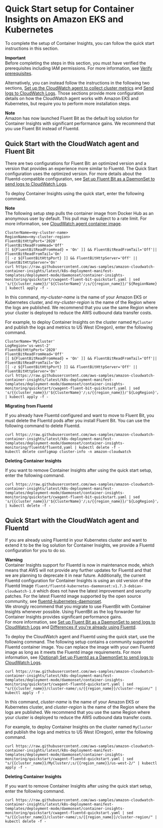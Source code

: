 # Quick Start setup for Container Insights on Amazon EKS and Kubernetes<a name="Container-Insights-setup-EKS-quickstart"></a>

To complete the setup of Container Insights, you can follow the quick start instructions in this section\.

**Important**  
Before completing the steps in this section, you must have verified the prerequisites including IAM permissions\. For more information, see [Verify prerequisites](Container-Insights-prerequisites.md)\. 

Alternatively, you can instead follow the instructions in the following two sections, [Set up the CloudWatch agent to collect cluster metrics](Container-Insights-setup-metrics.md) and [Send logs to CloudWatch Logs](Container-Insights-EKS-logs.md)\. Those sections provide more configuration details on how the CloudWatch agent works with Amazon EKS and Kubernetes, but require you to perform more installation steps\.

**Note**  
Amazon has now launched Fluent Bit as the default log solution for Container Insights with significant performance gains\. We recommend that you use Fluent Bit instead of Fluentd\.

## Quick Start with the CloudWatch agent and Fluent Bit<a name="Container-Insights-setup-EKS-quickstart-FluentBit"></a>

There are two configurations for Fluent Bit: an optimized version and a version that provides an experience more similar to Fluentd\. The Quick Start configuration uses the optimized version\. For more details about the Fluentd\-compatible configuration, see [Set up Fluent Bit as a DaemonSet to send logs to CloudWatch Logs](Container-Insights-setup-logs-FluentBit.md)\.

To deploy Container Insights using the quick start, enter the following command\.

**Note**  
The following setup step pulls the container image from Docker Hub as an anonymous user by default\. This pull may be subject to a rate limit\. For more information, see [CloudWatch agent container image](ContainerInsights.md#container-insights-download-limit)\.

```
ClusterName=<my-cluster-name>
RegionName=<my-cluster-region>
FluentBitHttpPort='2020'
FluentBitReadFromHead='Off'
[[ ${FluentBitReadFromHead} = 'On' ]] && FluentBitReadFromTail='Off'|| FluentBitReadFromTail='On'
[[ -z ${FluentBitHttpPort} ]] && FluentBitHttpServer='Off' || FluentBitHttpServer='On'
curl https://raw.githubusercontent.com/aws-samples/amazon-cloudwatch-container-insights/latest/k8s-deployment-manifest-templates/deployment-mode/daemonset/container-insights-monitoring/quickstart/cwagent-fluent-bit-quickstart.yaml | sed 's/{{cluster_name}}/'${ClusterName}'/;s/{{region_name}}/'${RegionName}'/;s/{{http_server_toggle}}/"'${FluentBitHttpServer}'"/;s/{{http_server_port}}/"'${FluentBitHttpPort}'"/;s/{{read_from_head}}/"'${FluentBitReadFromHead}'"/;s/{{read_from_tail}}/"'${FluentBitReadFromTail}'"/' | kubectl apply -f -
```

In this command, *my\-cluster\-name* is the name of your Amazon EKS or Kubernetes cluster, and *my\-cluster\-region* is the name of the Region where the logs are published\. We recommend that you use the same Region where your cluster is deployed to reduce the AWS outbound data transfer costs\.

For example, to deploy Container Insights on the cluster named `MyCluster` and publish the logs and metrics to US West \(Oregon\), enter the following command\.

```
ClusterName='MyCluster'
LogRegion='us-west-2'
FluentBitHttpPort='2020'
FluentBitReadFromHead='Off'
[[ ${FluentBitReadFromHead} = 'On' ]] && FluentBitReadFromTail='Off'|| FluentBitReadFromTail='On'
[[ -z ${FluentBitHttpPort} ]] && FluentBitHttpServer='Off' || FluentBitHttpServer='On'
curl https://raw.githubusercontent.com/aws-samples/amazon-cloudwatch-container-insights/latest/k8s-deployment-manifest-templates/deployment-mode/daemonset/container-insights-monitoring/quickstart/cwagent-fluent-bit-quickstart.yaml | sed 's/{{cluster_name}}/'${ClusterName}'/;s/{{region_name}}/'${LogRegion}'/;s/{{http_server_toggle}}/"'${FluentBitHttpServer}'"/;s/{{http_server_port}}/"'${FluentBitHttpPort}'"/;s/{{read_from_head}}/"'${FluentBitReadFromHead}'"/;s/{{read_from_tail}}/"'${FluentBitReadFromTail}'"/' | kubectl apply -f -
```

**Migrating from Fluentd**

If you already have Fluentd configured and want to move to Fluent Bit, you must delete the Fluentd pods after you install Fluent Bit\. You can use the following command to delete Fluentd\.

```
curl https://raw.githubusercontent.com/aws-samples/amazon-cloudwatch-container-insights/latest/k8s-deployment-manifest-templates/deployment-mode/daemonset/container-insights-monitoring/fluentd/fluentd.yaml | kubectl delete -f -
kubectl delete configmap cluster-info -n amazon-cloudwatch
```

**Deleting Container Insights**

If you want to remove Container Insights after using the quick start setup, enter the following command\.

```
curl https://raw.githubusercontent.com/aws-samples/amazon-cloudwatch-container-insights/latest/k8s-deployment-manifest-templates/deployment-mode/daemonset/container-insights-monitoring/quickstart/cwagent-fluent-bit-quickstart.yaml | sed 's/{{cluster_name}}/'${ClusterName}'/;s/{{region_name}}/'${LogRegion}'/;s/{{http_server_toggle}}/"'${FluentBitHttpServer}'"/;s/{{http_server_port}}/"'${FluentBitHttpPort}'"/;s/{{read_from_head}}/"'${FluentBitReadFromHead}'"/;s/{{read_from_tail}}/"'${FluentBitReadFromTail}'"/' | kubectl delete -f -
```

## Quick Start with the CloudWatch agent and Fluentd<a name="Container-Insights-setup-EKS-quickstart-Fluentd"></a>

If you are already using Fluentd in your Kubernetes cluster and want to extend it to be the log solution for Container Insights, we provide a Fluentd configuration for you to do so\.

**Warning**  
Container Insights support for Fluentd is now in maintenance mode, which means that AWS will not provide any further updates for Fluentd and that we are planning to deprecate it in near future\. Additionally, the current Fluentd configuration for Container Insights is using an old version of the Fluentd Image `fluent/fluentd-kubernetes-daemonset:v1.7.3-debian-cloudwatch-1.0` which does not have the latest improvement and security patches\. For the latest Fluentd image supported by the open source community, see [fluentd\-kubernetes\-daemonset](https://github.com/fluent/fluentd-kubernetes-daemonset)\.   
We strongly recommend that you migrate to use FluentBit with Container Insights whenever possible\. Using FluentBit as the log forwarder for Container Insights provides significant performance gains\.   
For more information, see [Set up Fluent Bit as a DaemonSet to send logs to CloudWatch Logs](Container-Insights-setup-logs-FluentBit.md) and [ Differences if you're already using Fluentd](Container-Insights-setup-logs-FluentBit.md#Container-Insights-setup-logs-FluentBit-migrate)\.

To deploy the CloudWatch agent and Fluentd using the quick start, use the following command\. The following setup contains a community supported Fluentd container image\. You can replace the image with your own Fluentd image as long as it meets the Fluentd image requirements\. For more information, see [\(Optional\) Set up Fluentd as a DaemonSet to send logs to CloudWatch Logs](Container-Insights-setup-logs.md)\.

```
curl https://raw.githubusercontent.com/aws-samples/amazon-cloudwatch-container-insights/latest/k8s-deployment-manifest-templates/deployment-mode/daemonset/container-insights-monitoring/quickstart/cwagent-fluentd-quickstart.yaml | sed "s/{{cluster_name}}/cluster-name/;s/{{region_name}}/cluster-region/" | kubectl apply -f -
```

In this command, *cluster\-name* is the name of your Amazon EKS or Kubernetes cluster, and *cluster\-region* is the name of the Region where the logs are published\. We recommend that you use the same Region where your cluster is deployed to reduce the AWS outbound data transfer costs\.

For example, to deploy Container Insights on the cluster named `MyCluster` and publish the logs and metrics to US West \(Oregon\), enter the following command\.

```
curl https://raw.githubusercontent.com/aws-samples/amazon-cloudwatch-container-insights/latest/k8s-deployment-manifest-templates/deployment-mode/daemonset/container-insights-monitoring/quickstart/cwagent-fluentd-quickstart.yaml | sed "s/{{cluster_name}}/MyCluster/;s/{{region_name}}/us-west-2/" | kubectl apply -f -
```

**Deleting Container Insights**

If you want to remove Container Insights after using the quick start setup, enter the following command\.

```
curl https://raw.githubusercontent.com/aws-samples/amazon-cloudwatch-container-insights/latest/k8s-deployment-manifest-templates/deployment-mode/daemonset/container-insights-monitoring/quickstart/cwagent-fluentd-quickstart.yaml | sed "s/{{cluster_name}}/cluster-name/;s/{{region_name}}/cluster-region/" | kubectl delete -f -
```